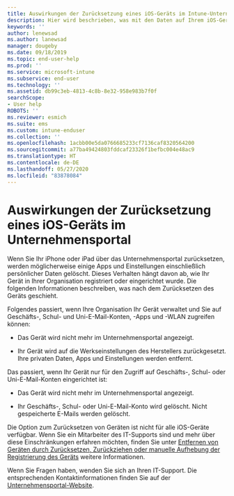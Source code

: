 ```yaml
---
title: Auswirkungen der Zurücksetzung eines iOS-Geräts im Intune-Unternehmensportal | Microsoft-Dokumentation
description: Hier wird beschrieben, was mit den Daten auf Ihrem iOS-Gerät geschieht, nachdem Sie es im Intune-Unternehmensportal zurückgesetzt haben.
keywords: ''
author: lenewsad
ms.author: lanewsad
manager: dougeby
ms.date: 09/18/2019
ms.topic: end-user-help
ms.prod: ''
ms.service: microsoft-intune
ms.subservice: end-user
ms.technology: ''
ms.assetid: db99c3eb-4813-4c8b-8e32-958e983b7f0f
searchScope:
- User help
ROBOTS: ''
ms.reviewer: esmich
ms.suite: ems
ms.custom: intune-enduser
ms.collection: ''
ms.openlocfilehash: 1acbb00e5da0766685233cf7136caf8320564200
ms.sourcegitcommit: a77ba49424803fddcaf23326f1befbc004e48ac9
ms.translationtype: HT
ms.contentlocale: de-DE
ms.lasthandoff: 05/27/2020
ms.locfileid: "83878084"
---
```

# <a name="effects-of-company-portal-ios-device-reset"></a>Auswirkungen der Zurücksetzung eines iOS-Geräts im Unternehmensportal 

Wenn Sie Ihr iPhone oder iPad über das Unternehmensportal zurücksetzen, werden möglicherweise einige Apps und Einstellungen einschließlich persönlicher Daten gelöscht. Dieses Verhalten hängt davon ab, wie Ihr Gerät in Ihrer Organisation registriert oder eingerichtet wurde. Die folgenden Informationen beschreiben, was nach dem Zurücksetzen des Geräts geschieht.  

Folgendes passiert, wenn Ihre Organisation Ihr Gerät verwaltet und Sie auf Geschäfts-, Schul- und Uni-E-Mail-Konten, -Apps und -WLAN zugreifen können:

- Das Gerät wird nicht mehr im Unternehmensportal angezeigt.  

- Ihr Gerät wird auf die Werkseinstellungen des Herstellers zurückgesetzt. Ihre privaten Daten, Apps und Einstellungen werden entfernt.

Das passiert, wenn Ihr Gerät nur für den Zugriff auf Geschäfts-, Schul- oder Uni-E-Mail-Konten eingerichtet ist:

- Das Gerät wird nicht mehr im Unternehmensportal angezeigt.  

- Ihr Geschäfts-, Schul- oder Uni-E-Mail-Konto wird gelöscht. Nicht gespeicherte E-Mails werden gelöscht.   

Die Option zum Zurücksetzen von Geräten ist nicht für alle iOS-Geräte verfügbar. Wenn Sie ein Mitarbeiter des IT-Supports sind und mehr über diese Einschränkungen erfahren möchten, finden Sie unter [Entfernen von Geräten durch Zurücksetzen, Zurückziehen oder manuelle Aufhebung der Registrierung des Geräts](https://docs.microsoft.com/intune/devices-wipe) weitere Informationen.  

Wenn Sie Fragen haben, wenden Sie sich an Ihren IT-Support. Die entsprechenden Kontaktinformationen finden Sie auf der [Unternehmensportal-Website](https://go.microsoft.com/fwlink/?linkid=2010980).
